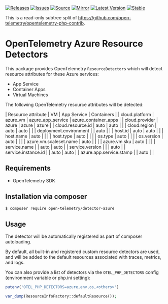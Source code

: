 [![Releases](https://img.shields.io/badge/releases-purple)](https://github.com/opentelemetry-php/contrib-aws/releases)
[![Issues](https://img.shields.io/badge/issues-pink)](https://github.com/open-telemetry/opentelemetry-php/issues)
[![Source](https://img.shields.io/badge/source-contrib-green)](https://github.com/open-telemetry/opentelemetry-php-contrib/tree/main/src/Azure)
[![Mirror](https://img.shields.io/badge/mirror-opentelemetry--php--contrib-blue)](https://github.com/opentelemetry-php/detector-azure)
[![Latest Version](http://poser.pugx.org/open-telemetry/detector-azure/v/unstable)](https://packagist.org/packages/open-telemetry/detector-azure/)
[![Stable](http://poser.pugx.org/open-telemetry/detector-azure/v/stable)](https://packagist.org/packages/open-telemetry/detector-azure/)

This is a read-only subtree split of https://github.com/open-telemetry/opentelemetry-php-contrib.

# OpenTelemetry Azure Resource Detectors

This package provides OpenTelemetry `ResourceDetector`s which will detect 
resource attributes for these Azure services:
* App Service
* Container Apps
* Virtual Machines

The following OpenTelemetry resource attributes will be detected:

| Resource attribute      | VM       | App Service       | Containers           |
| cloud.platform          | azure_vm | azure_app_service | azure_container_apps |
| cloud.provider          | azure    | azure             | azure                |
| cloud.resource.id       | auto     | auto              |                      |
| cloud.region            | auto     | auto              |                      |
| deployment.environment  |          | auto              |                      |
| host.id                 | auto     | auto              |                      |
| host.name               | auto     |                   |                      |
| host.type               | auto     |                   |                      |
| os.type                 | auto     |                   |                      |
| os.version              | auto     |                   |                      |
| azure.vm.scaleset.name  | auto     |                   |                      |
| azure.vm.sku            | auto     |                   |                      |
| service.name            |          | auto              | auto                 |
| service.version         |          |                   | auto                 |
| service.instance.id     |          | auto              | auto                 |
| azure.app.service.stamp |          | auto              |                      |

## Requirements

* OpenTelemetry SDK

## Installation via composer

```bash
$ composer require open-telemetry/detector-azure
```

## Usage

The detector will be automatically registered as part of composer autoloading.

By default, all built-in and registered custom resource detectors are used, and will be added to the default resources associated with traces, metrics, and logs.

You can also provide a list of detectors via the `OTEL_PHP_DETECTORS` config (environment variable or php.ini setting):
```php
putenv('OTEL_PHP_DETECTORS=azure,env,os,<others>')

var_dump(ResourceInfoFactory::defaultResource());
```
